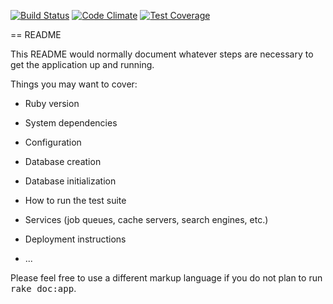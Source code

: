 [![Build Status](https://semaphoreci.com/api/v1/projects/e1fb4894-6945-4f2f-ab3b-3c894f5cd349/671557/shields_badge.svg)](https://semaphoreci.com/llss14/rails-example)
[![Code Climate](https://codeclimate.com/github/hchang239/rails-example/badges/gpa.svg)](https://codeclimate.com/github/hchang239/rails-example)
[![Test Coverage](https://codeclimate.com/github/hchang239/rails-example/badges/coverage.svg)](https://codeclimate.com/github/hchang239/rails-example/coverage)

== README

This README would normally document whatever steps are necessary to get the
application up and running.

Things you may want to cover:

* Ruby version

* System dependencies

* Configuration

* Database creation

* Database initialization

* How to run the test suite

* Services (job queues, cache servers, search engines, etc.)

* Deployment instructions

* ...


Please feel free to use a different markup language if you do not plan to run
<tt>rake doc:app</tt>.
